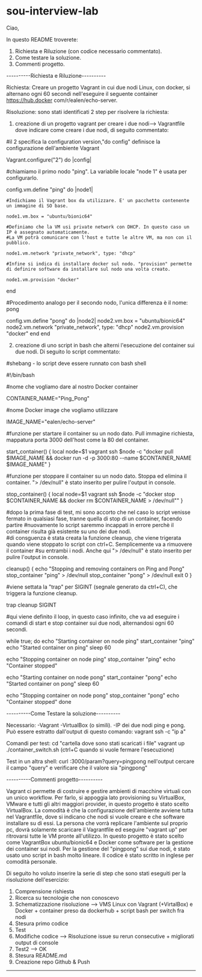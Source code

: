 # sou-interview-lab
Ciao,

In questo README troverete:

1) Richiesta e Riluzione (con codice necessario commentato).
2) Come testare la soluzione.
3) Commenti progetto.

----------Richiesta e Riluzione----------

Richiesta: Creare un progetto Vagrant in cui due nodi Linux, con docker, si alternano ogni 60 secondi nell'eseguire il seguente container https://hub.docker com/r/ealen/echo-server.

Risoluzione: sono stati identificati 2 step per risolvere la richiesta:

1) creazione di un progetto vagrant per creare i due nodi--> Vagrantfile dove indicare come creare i due nodi, di seguito commentato:

#il 2 specifica la configuration version,"do config" definisce la configurazione dell'ambiente Vagrant

Vagrant.configure("2") do |config|

#chiamiamo il primo nodo "ping". La variabile locale "node 1" è usata per configurarlo.

  config.vm.define "ping" do |node1|
  
    #Indichiamo il Vagrant box da utilizzare. E' un pacchetto contenente un immagine di SO base.                    
    
    node1.vm.box = "ubuntu/bionic64"
    
    #Definiamo che la VM usi private network con DHCP. In questo caso un IP è assegnato automaticamente.
    #La VM potrà comunicare con l'host e tutte le altre VM, ma non con il pubblico.
    
    node1.vm.network "private_network", type: "dhcp" 
    
    #Infine si indica di installare docker sul nodo. "provision" permette di definire software da installare sul nodo una volta creato.
    
    node1.vm.provision "docker"                         
  end                                                    

#Procedimento analogo per il secondo nodo, l'unica differenza è il nome: pong

  config.vm.define "pong" do |node2|
    node2.vm.box = "ubuntu/bionic64"
    node2.vm.network "private_network", type: "dhcp"
    node2.vm.provision "docker"
  end
end

2) creazione di uno script in bash che alterni l'esecuzione del container sui due nodi. Di seguito lo script commentato:

#shebang - lo script deve essere runnato con bash shell

#!/bin/bash

#nome che vogliamo dare al nostro Docker container

CONTAINER_NAME="Ping_Pong"

#nome Docker image che vogliamo utilizzare                                                      

IMAGE_NAME="ealen/echo-server"

#funzione per startare il container su un nodo dato. Pull immagine richiesta, mappatura porta 3000 dell'host come la 80 del container.

start_container() {
  local node=$1
  vagrant ssh $node -c "docker pull $IMAGE_NAME && docker run -d -p 3000:80 --name $CONTAINER_NAME $IMAGE_NAME"
}

#funzione per stoppare il container su un nodo dato. Stoppa ed elimina il container. "> /dev/null" è stato inserito per pulire l'output in console.

stop_container() {
  local node=$1
  vagrant ssh $node -c "docker stop $CONTAINER_NAME && docker rm $CONTAINER_NAME > /dev/null""
}
 
#dopo la prima fase di test, mi sono accorto che nel caso lo script venisse fermato in qualsiasi fase, tranne quella di stop di un container, facendo partire
#nuovamente lo script saremmo incappati in errore perchè il container risulta già esistente su uno dei due nodi.  
#di consguenza è stata creata la funzione cleanup, che viene trigerata quando viene stoppato lo script con ctrl+C. Semplicemente va a rimuovere il container
#su entrambi i nodi. Anche qui "> /dev/null" è stato inserito per pulire l'output in console.

cleanup() {
  echo "Stopping and removing containers on Ping and Pong"
  stop_container "ping" > /dev/null
  stop_container "pong" > /dev/null
  exit 0
}

#viene settata la "trap" per SIGINT (segnale generato da ctrl+C), che triggera la funzione cleanup.

trap cleanup SIGINT

#qui viene definito il loop, in questo caso infinito, che va ad eseguire i comandi di start e stop container sui due nodi, alternandosi ogni 60 secondi.

while true; do
  echo "Starting container on node ping"
  start_container "ping"
  echo "Started container on ping"
  sleep 60

  echo "Stopping container on node ping"
  stop_container "ping"
  echo "Container stopped"

  echo "Starting container on node pong"
  start_container "pong"
  echo "Started container on pong"
  sleep 60

  echo "Stopping container on node pong"
  stop_container "pong"
  echo "Container stopped"
done

----------Come Testare la soluzione----------

Necessario:
-Vagrant
-VirtualBox (o simili).
-IP dei due nodi ping e pong. Può essere estratto dall'output di questo comando: vagrant ssh <ping o pong> -c "ip a"  
    
Comandi per test:
    cd "cartella dove sono stati scaricati i file"
    vagrant up
    ./container_switch.sh (ctrl+C quando si vuole fermare l'esecuzione)

Test in un altra shell:
    curl <ip ping o pong>:3000/param?query=pingpong
    nell'output cercare il campo "query" e verificare che il valore sia "pingpong" 

----------Commenti progetto----------

Vagrant ci permette di costruire e gestire ambienti di macchine virtuali con un unico workflow. Per farlo, si appoggia lato provisioning su VirtualBox,
VMware e tutti gli altri maggiori provider, in questo progetto è stato scelto VirtualBox. 
La comodità è che la configurazione dell'ambiente avviene tutta nel Vagrantfile, dove si indicano che nodi si vuole creare e che software installare su di
essi. La persona che vorrà replicare l'ambiente sul proprio pc, dovrà solamente scaricare il Vagrantfile ed eseguire "vagrant up" per ritrovarsi tutte le VM
pronte all'utilizzo. In questo progetto è stato scelto come VagrantBox ubuntu/bionic64 e Docker come software per la gestione dei container sui nodi.
Per la gestione del "pingpong" sui due nodi, è stato usato uno script in bash molto lineare.
Il codice è stato scritto in inglese per comodità personale.

Di seguito ho voluto inserire la serie di step che sono stati eseguiti per la risoluzione dell'esercizio:

1) Comprensione rishiesta
2) Ricerca su tecnologie che non conoscevo
3) Schematizzazione risoluzione --> VMS Linux con Vagrant (+VirtalBox) e Docker + container preso da dockerhub + script bash per switch fra nodi
4) Stesura primo codice
5) Test
6) Modifiche codice --> Risoluzione issue su rerun consecutive + migliorati output di console
7) Test2 --> OK
8) Stesura README.md
9) Creazione repo Github & Push
----------